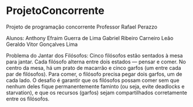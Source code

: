 # ProjetoConcorrente
Projeto de programação concorrente
Professor Rafael Perazzo

Alunos:
Anthony Efraim Guerra de Lima
Gabriel Ribeiro Carneiro Leão
Geraldo Vitor Gonçalves Lima

Problema do Jantar dos Filósofos:
Cinco filósofos estão sentados à mesa para jantar.
Cada filósofo alterna entre dois estados — pensar e comer.
No centro da mesa, há um prato de macarrão e cinco garfos
(um entre cada par de filósofos). Para comer, o filósofo
precisa pegar dois garfos, um de cada lado. O desafio é
garantir que os filósofos possam comer sem que nenhum
deles fique permanentemente faminto (ou seja, evite
deadlocks e starvation), e que os recursos (garfos)
sejam compartilhados corretamente entre os filósofos.
